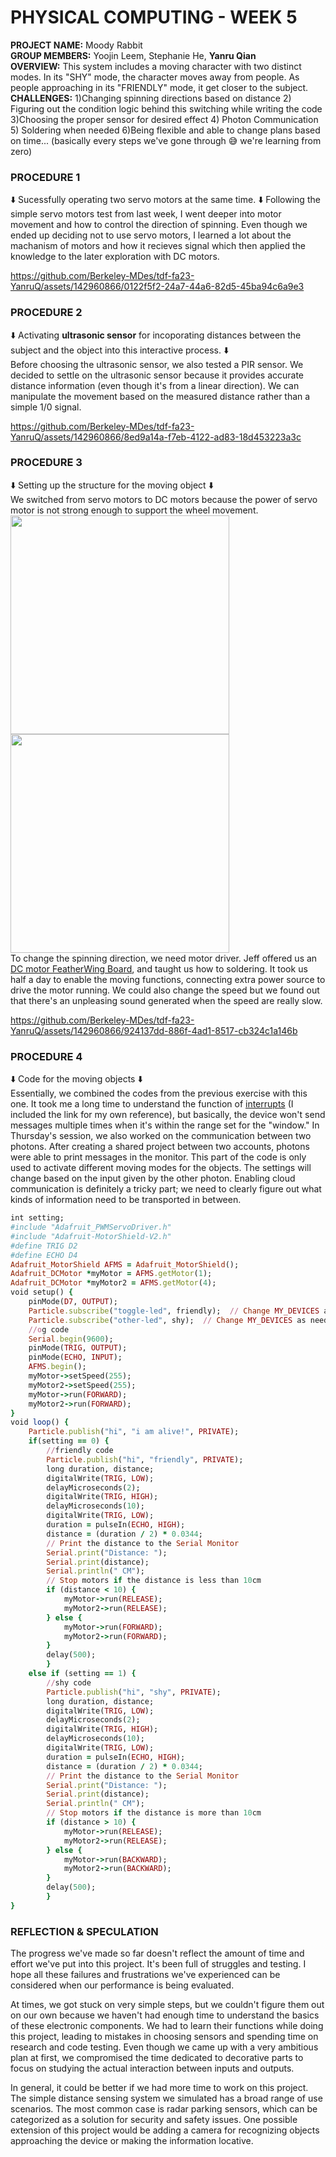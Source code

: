 # PHYSICAL COMPUTING - WEEK 5 #

**PROJECT NAME:** Moody Rabbit  
**GROUP MEMBERS:** Yoojin Leem, Stephanie He, **Yanru Qian**  
**OVERVIEW:** This system includes a moving character with two distinct modes. In its "SHY" mode, the character moves away from people. As people approaching in its "FRIENDLY" mode, it get closer to the subject.  
**CHALLENGES:** 
1)Changing spinning directions based on distance 2) Figuring out the condition logic behind this switching while writing the code 3)Choosing the proper sensor for desired effect 4) Photon Communication 5) Soldering when needed 6)Being flexible and able to change plans based on time...
(basically every steps we've gone through 😅 we're learning from zero)

### PROCEDURE 1 ###
⬇️ Sucessfully operating two servo motors at the same time. ⬇️ Following the simple servo motors test from last week, I went deeper into motor movement and how to control the direction of spinning. Even though we ended up deciding not to use servo motors, I learned a lot about the machanism of motors and how it recieves signal which then applied the knowledge to the later exploration with DC motors.


https://github.com/Berkeley-MDes/tdf-fa23-YanruQ/assets/142960866/0122f5f2-24a7-44a6-82d5-45ba94c6a9e3

### PROCEDURE 2 ###
⬇️ Activating **ultrasonic sensor** for incoporating distances between the subject and the object into this interactive process. ⬇️  
Before choosing the ultrasonic sensor, we also tested a PIR sensor. We decided to settle on the ultrasonic sensor because it provides accurate distance information (even though it's from a linear direction). We can manipulate the movement based on the measured distance rather than a simple 1/0 signal.

https://github.com/Berkeley-MDes/tdf-fa23-YanruQ/assets/142960866/8ed9a14a-f7eb-4122-ad83-18d453223a3c


### PROCEDURE 3 ###
⬇️ Setting up the structure for the moving object ⬇️  
We switched from servo motors to DC motors because the power of servo motor is not strong enough to support the wheel movement.  
<img height=350 src="https://github.com/Berkeley-MDes/tdf-fa23-YanruQ/assets/142960866/bb17d55e-8b71-48eb-b370-63d20042bf60">
<img height=350 src="https://github.com/Berkeley-MDes/tdf-fa23-YanruQ/assets/142960866/93b1364e-bdd9-4cf9-8607-cd3421ea9546">  
To change the spinning direction, we need motor driver. Jeff offered us an [DC motor FeatherWing Board](https://www.adafruit.com/product/2927), and taught us how to soldering. It took us half a day to enable the moving functions, connecting extra power source to drive the motor running. We could also change the speed but we found out that there's an unpleasing sound generated when the speed are really slow. 


https://github.com/Berkeley-MDes/tdf-fa23-YanruQ/assets/142960866/924137dd-886f-4ad1-8517-cb324c1a146b

### PROCEDURE 4 ###
⬇️ Code for the moving objects ⬇️  
Essentially, we combined the codes from the previous exercise with this one. It took me a long time to understand the function of [interrupts](https://docs.particle.io/reference/device-os/api/interrupts/interrupts/ ) (I included the link for my own reference), but basically, the device won't send messages multiple times when it's within the range set for the "window." In Thursday's session, we also worked on the communication between two photons. After creating a shared project between two accounts, photons were able to print messages in the monitor. This part of the code is only used to activate different moving modes for the objects. The settings will change based on the input given by the other photon. Enabling cloud communication is definitely a tricky part; we need to clearly figure out what kinds of information need to be transported in between.
```Ruby
int setting;
#include "Adafruit_PWMServoDriver.h"
#include "Adafruit-MotorShield-V2.h"
#define TRIG D2
#define ECHO D4
Adafruit_MotorShield AFMS = Adafruit_MotorShield();
Adafruit_DCMotor *myMotor = AFMS.getMotor(1);
Adafruit_DCMotor *myMotor2 = AFMS.getMotor(4);
void setup() {
    pinMode(D7, OUTPUT);
    Particle.subscribe("toggle-led", friendly);  // Change MY_DEVICES as needed
    Particle.subscribe("other-led", shy);  // Change MY_DEVICES as needed
    //og code
    Serial.begin(9600);
    pinMode(TRIG, OUTPUT);
    pinMode(ECHO, INPUT);
    AFMS.begin();
    myMotor->setSpeed(255);
    myMotor2->setSpeed(255);
    myMotor->run(FORWARD);
    myMotor2->run(FORWARD);
}
void loop() {
    Particle.publish("hi", "i am alive!", PRIVATE);
    if(setting == 0) {
        //friendly code
        Particle.publish("hi", "friendly", PRIVATE);
        long duration, distance;
        digitalWrite(TRIG, LOW);
        delayMicroseconds(2);
        digitalWrite(TRIG, HIGH);
        delayMicroseconds(10);
        digitalWrite(TRIG, LOW);
        duration = pulseIn(ECHO, HIGH);
        distance = (duration / 2) * 0.0344;
        // Print the distance to the Serial Monitor
        Serial.print("Distance: ");
        Serial.print(distance);
        Serial.println(" CM");
        // Stop motors if the distance is less than 10cm
        if (distance < 10) {
            myMotor->run(RELEASE);
            myMotor2->run(RELEASE);
        } else {
            myMotor->run(FORWARD);
            myMotor2->run(FORWARD);
        }
        delay(500);
        }
    else if (setting == 1) {
        //shy code
        Particle.publish("hi", "shy", PRIVATE);
        long duration, distance;
        digitalWrite(TRIG, LOW);
        delayMicroseconds(2);
        digitalWrite(TRIG, HIGH);
        delayMicroseconds(10);
        digitalWrite(TRIG, LOW);
        duration = pulseIn(ECHO, HIGH);
        distance = (duration / 2) * 0.0344;
        // Print the distance to the Serial Monitor
        Serial.print("Distance: ");
        Serial.print(distance);
        Serial.println(" CM");
        // Stop motors if the distance is more than 10cm
        if (distance > 10) {
            myMotor->run(RELEASE);
            myMotor2->run(RELEASE);
        } else {
            myMotor->run(BACKWARD);
            myMotor2->run(BACKWARD);
        }
        delay(500);
        }
}
```
### REFLECTION & SPECULATION ###
The progress we've made so far doesn't reflect the amount of time and effort we've put into this project. It's been full of struggles and testing. I hope all these failures and frustrations we've experienced can be considered when our performance is being evaluated.  

At times, we got stuck on very simple steps, but we couldn't figure them out on our own because we haven't had enough time to understand the basics of these electronic components. We had to learn their functions while doing this project, leading to mistakes in choosing sensors and spending time on research and code testing. Even though we came up with a very ambitious plan at first, we compromised the time dedicated to decorative parts to focus on studying the actual interaction between inputs and outputs.  

In general, it could be better if we had more time to work on this project. The simple distance sensing system we simulated has a broad range of use scenarios. The most common case is radar parking sensors, which can be categorized as a solution for security and safety issues. One possible extension of this project would be adding a camera for recognizing objects approaching the device or making the information locative.
